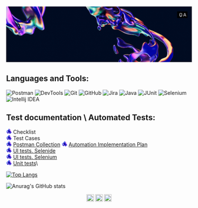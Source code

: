 ![Anna-Piskaeva-1.gif](https://github.com/AEryushova/AEryushova/blob/main/assert/Anna%20Piskaeva%20(1).gif)


## Languages and Tools:
![Postman](https://img.shields.io/badge/-Postman-1d076e?уstyle=for-the-badge&logo=postman)
![DevTools](https://img.shields.io/badge/-DevTools-1d076e?уstyle=for-the-badge&logo=googlechrome)
![Git](https://img.shields.io/badge/-Git-1d076e?уstyle=for-the-badge&logo=git)
![GitHub](https://img.shields.io/badge/-GitHub-1d076e?уstyle=for-the-badge&logo=github)
![Jira](https://img.shields.io/badge/-Jira-1d076e?уstyle=for-the-badge&logo=jira&logoColor=097CDB)
![Java](https://img.shields.io/badge/Java-1d076e?уstyle=for-the-badge&logo=openjdk&logoColor=red)
![JUnit](https://img.shields.io/badge/-Junit-1d076e?уstyle=for-the-badge&logo=junit5)
![Selenium](https://img.shields.io/badge/-Selenium-1d076e?estyle=for-the-badge&logo=Selenium&logoColor=#43B02A)
![Intellij IDEA](https://img.shields.io/badge/-Intellij_IDEA-1d076e?уstyle=for-the-badge&logo=IntelliJIDEA)

## Test documentation \ Automated Tests:
<img src="https://github.com/AEryushova/AEryushova/blob/main/assert/9-0.png" width="15px"/> Checklist\
<img src="https://github.com/AEryushova/AEryushova/blob/main/assert/9-0.png" width="15px"/> Test Cases\
<img src="https://github.com/AEryushova/AEryushova/blob/main/assert/9-0.png" width="15px"/> [Postman Collection](https://github.com/AEryushova/Postman_Collection)
<img src="https://github.com/AEryushova/AEryushova/blob/main/assert/9-0.png" width="15px"/> [Automation Implementation Plan](https://github.com/AEryushova/Automation_ImplementationPlan)\
<img src="https://github.com/AEryushova/AEryushova/blob/main/assert/9-0.png" width="15px"/> [UI tests. Selenide](https://github.com/AEryushova/Test_Automation.git)\
<img src="https://github.com/AEryushova/AEryushova/blob/main/assert/9-0.png" width="15px"/> [UI tests. Selenium](https://github.com/AEryushova/CardOrder.git)\
<img src="https://github.com/AEryushova/AEryushova/blob/main/assert/9-0.png" width="15px"/> [Unit tests](https://github.com/AEryushova/ProductManager)\


[![Top Langs](https://github-readme-stats.vercel.app/api/top-langs/?username=AEryushova&show_icons=true&theme=nightowl&layout=compact)](https://github.com/anuraghazra/github-readme-stats)

![Anurag's GitHub stats](https://github-readme-stats.vercel.app/api?username=AEryushova&show_icons=true&theme=nightowl&&rank_icon=github)







<p align="center">
<a href="your link" target="blank"><img align="center" src="https://cdn.jsdelivr.net/npm/simple-icons@3.0.1/icons/linkedin.svg" alt="" height="20" width="20" /></a>
<a href="https://instagram.com/anneryus?utm_source=qr&igshid=NGExMmI2YTkyZg%3D%3D" target="blank"><img align="center" src="https://cdn.jsdelivr.net/npm/simple-icons@3.0.1/icons/instagram.svg" alt="" height="20" width="20" /></a>
<a href="https://t.me/APi_ann" target="blank"><img align="center" src="https://cdn.jsdelivr.net/npm/simple-icons@3.0.1/icons/telegram.svg" alt="" height="20" width="20" /></a>
</p>
